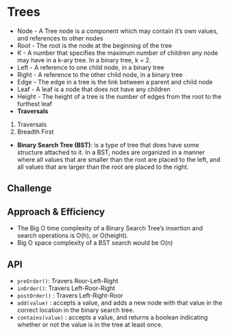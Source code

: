 # Trees
* Node - A Tree node is a component which may contain it’s own values, and references to other nodes
* Root - The root is the node at the beginning of the tree
* K - A number that specifies the maximum number of children any node may have in a k-ary tree. In a binary tree, k = 2.
* Left - A reference to one child node, in a binary tree
* Right - A reference to the other child node, in a binary tree
* Edge - The edge in a tree is the link between a parent and child node
* Leaf - A leaf is a node that does not have any children
* Height - The height of a tree is the number of edges from the root to the furthest leaf
* **Traversals**  
 1. Traversals
 2. Breadth First
* **Binary Search Tree (BST)**: is a type of tree that does have some structure attached to it. In a BST, nodes are organized in a manner where all values that are smaller than the root are placed to the left, and all values that are larger than the root are placed to the right.


## Challenge
<!-- Description of the challenge -->

## Approach & Efficiency
* The Big O time complexity of a Binary Search Tree’s insertion and search operations is O(h), or O(height).
* Big O space complexity of a BST search would be O(n)

## API
* ``preOrder()``: Travers Roor-Left-Right
* ``inOrder()``:  Travers Left-Roor-Right
* ``postOrder()`` :  Travers Left-Right-Roor
* ``add(value)`` : accepts a value, and adds a new node with that value in the correct location in the binary search tree.
* ``contains(value)`` :  accepts a value, and returns a boolean indicating whether or not the value is in the tree at least once.

